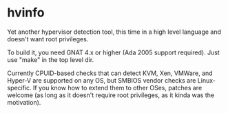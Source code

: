 # hvinfo
Yet another hypervisor detection tool, this time in a high level language and
doesn't want root privileges.

To build it, you need GNAT 4.x or higher (Ada 2005 support required).
Just use "make" in the top level dir.

Currently CPUID-based checks that can detect KVM, Xen, VMWare, and Hyper-V
are supported on any OS, but SMBIOS vendor checks are Linux-specific.
If you know how to extend them to other OSes, patches are welcome
(as long as it doesn't require root privileges, as it kinda was the motivation).

